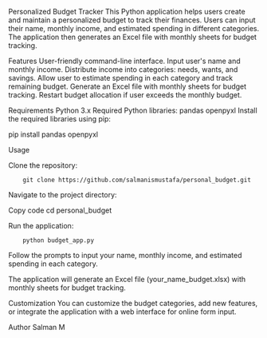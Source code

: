 Personalized Budget Tracker
This Python application helps users create and maintain a personalized budget to track their finances. Users can input their name, monthly income, and estimated spending in different categories. The application then generates an Excel file with monthly sheets for budget tracking.

Features
User-friendly command-line interface.
Input user's name and monthly income.
Distribute income into categories: needs, wants, and savings.
Allow user to estimate spending in each category and track remaining budget.
Generate an Excel file with monthly sheets for budget tracking.
Restart budget allocation if user exceeds the monthly budget.

Requirements
Python 3.x
Required Python libraries:
pandas
openpyxl
Install the required libraries using pip:



pip install pandas openpyxl

Usage

Clone the repository:

		git clone https://github.com/salmanismustafa/personal_budget.git

Navigate to the project directory:

Copy code
		cd personal_budget

Run the application:

		python budget_app.py

Follow the prompts to input your name, monthly income, and estimated spending in each category.

The application will generate an Excel file (your_name_budget.xlsx) with monthly sheets for budget tracking.

Customization
You can customize the budget categories, add new features, or integrate the application with a web interface for online form input.

Author
Salman M


